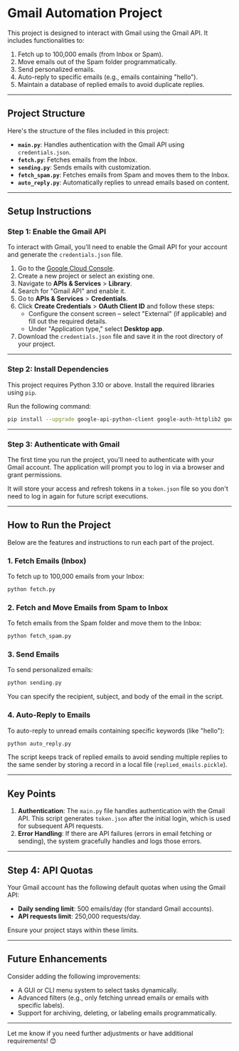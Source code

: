 # Gmail Automation Project

This project is designed to interact with Gmail using the Gmail API. It includes functionalities to:
1. Fetch up to 100,000 emails (from Inbox or Spam).
2. Move emails out of the Spam folder programmatically.
3. Send personalized emails.
4. Auto-reply to specific emails (e.g., emails containing "hello").
5. Maintain a database of replied emails to avoid duplicate replies.

---

## Project Structure

Here's the structure of the files included in this project:

- **`main.py`**: Handles authentication with the Gmail API using `credentials.json`.
- **`fetch.py`**: Fetches emails from the Inbox.
- **`sending.py`**: Sends emails with customization.
- **`fetch_spam.py`**: Fetches emails from Spam and moves them to the Inbox.
- **`auto_reply.py`**: Automatically replies to unread emails based on content.

---

## Setup Instructions

### Step 1: Enable the Gmail API
To interact with Gmail, you'll need to enable the Gmail API for your account and generate the `credentials.json` file.

1. Go to the [Google Cloud Console](https://console.cloud.google.com/).
2. Create a new project or select an existing one.
3. Navigate to **APIs & Services** > **Library**.
4. Search for "Gmail API" and enable it.
5. Go to **APIs & Services** > **Credentials**.
6. Click **Create Credentials** > **OAuth Client ID** and follow these steps:
   - Configure the consent screen – select "External" (if applicable) and fill out the required details.
   - Under "Application type," select **Desktop app**.
7. Download the `credentials.json` file and save it in the root directory of your project.

---

### Step 2: Install Dependencies

This project requires Python 3.10 or above. Install the required libraries using `pip`.

Run the following command:
```bash
pip install --upgrade google-api-python-client google-auth-httplib2 google-auth-oauthlib
```

---

### Step 3: Authenticate with Gmail

The first time you run the project, you'll need to authenticate with your Gmail account. The application will prompt you to log in via a browser and grant permissions.

It will store your access and refresh tokens in a `token.json` file so you don't need to log in again for future script executions.

---

## How to Run the Project

Below are the features and instructions to run each part of the project.

### 1. Fetch Emails (Inbox)

To fetch up to 100,000 emails from your Inbox:
```bash
python fetch.py
```

### 2. Fetch and Move Emails from Spam to Inbox

To fetch emails from the Spam folder and move them to the Inbox:
```bash
python fetch_spam.py
```

### 3. Send Emails

To send personalized emails:
```bash
python sending.py
```

You can specify the recipient, subject, and body of the email in the script.

### 4. Auto-Reply to Emails

To auto-reply to unread emails containing specific keywords (like "hello"):
```bash
python auto_reply.py
```

The script keeps track of replied emails to avoid sending multiple replies to the same sender by storing a record in a local file (`replied_emails.pickle`).

---

## Key Points

1. **Authentication**: The `main.py` file handles authentication with the Gmail API. This script generates `token.json` after the initial login, which is used for subsequent API requests.
2. **Error Handling**: If there are API failures (errors in email fetching or sending), the system gracefully handles and logs those errors.

---

## Step 4: API Quotas

Your Gmail account has the following default quotas when using the Gmail API:
- **Daily sending limit**: 500 emails/day (for standard Gmail accounts).
- **API requests limit**: 250,000 requests/day.

Ensure your project stays within these limits.

---

## Future Enhancements

Consider adding the following improvements:
- A GUI or CLI menu system to select tasks dynamically.
- Advanced filters (e.g., only fetching unread emails or emails with specific labels).
- Support for archiving, deleting, or labeling emails programmatically.

---

Let me know if you need further adjustments or have additional requirements! 😊